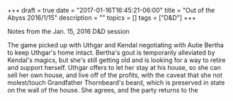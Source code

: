 +++
draft = true
date = "2017-01-16T16:45:21-06:00"
title = "Out of the Abyss 2016/1/15"
description = ""
topics = []
tags = ["D&D"]
+++

Notes from the Jan. 15, 2016 D&D session

The game picked up with Uthgar and Kendal negotiating with Autie Bertha to keep Uthgar's home intact. Bertha's gout is temporarily alleviated by Kendal's magics, but she's still getting old and is looking for a way to retire and support herself. Uthgar offers to let her stay at his house, so she can sell her own house, and live off of the profits, with the caveat that she not molest/touch Grandfather Thornbeard's beard, which is preserved in state on the wall of the house. She agrees, and the party returns to the 

